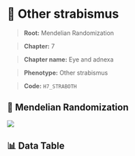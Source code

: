 # 🧪 Other strabismus

> **Root:** Mendelian Randomization

> **Chapter:** 7  

> **Chapter name:** Eye and adnexa

> **Phenotype:** Other strabismus  

> **Code:** `H7_STRABOTH`

## 🧬 Mendelian Randomization  

<img src="/MR/Figures/Forward/H7_STRABOTH.png"/>

## 📊 Data Table

<CsvTableMRF src="/MR/Data/Forward/H7_STRABOTH.csv"/>
